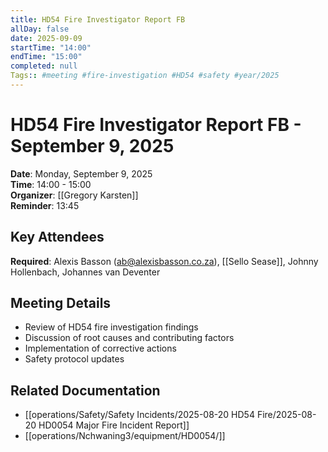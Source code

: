 ```yaml
---
title: HD54 Fire Investigator Report FB
allDay: false
date: 2025-09-09
startTime: "14:00"
endTime: "15:00"
completed: null
Tags:: #meeting #fire-investigation #HD54 #safety #year/2025
---
```


# HD54 Fire Investigator Report FB - September 9, 2025

**Date**: Monday, September 9, 2025  
**Time**: 14:00 - 15:00  
**Organizer**: [[Gregory Karsten]]  
**Reminder**: 13:45

## Key Attendees
**Required**: Alexis Basson (ab@alexisbasson.co.za), [[Sello Sease]], Johnny Hollenbach, Johannes van Deventer

## Meeting Details
- Review of HD54 fire investigation findings
- Discussion of root causes and contributing factors
- Implementation of corrective actions
- Safety protocol updates

## Related Documentation
- [[operations/Safety/Safety Incidents/2025-08-20 HD54 Fire/2025-08-20 HD0054 Major Fire Incident Report]]
- [[operations/Nchwaning3/equipment/HD0054/]]